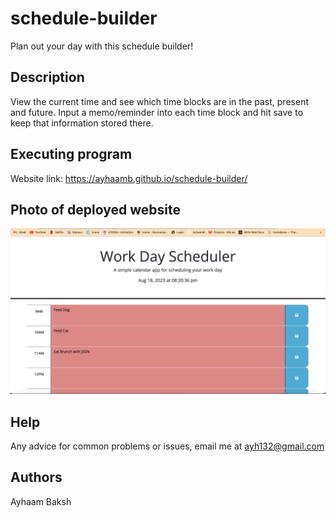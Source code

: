 # schedule-builder
Plan out your day with this schedule builder!

## Description
View the current time and see which time blocks are in the past, present and future. Input a memo/reminder into each time block and hit save to keep that information stored there.


## Executing program
Website link: https://ayhaamb.github.io/schedule-builder/


## Photo of deployed website
![My Image](./images/Screenshot%202023-08-18%20at%208.20.37%20PM.png)


## Help
Any advice for common problems or issues, email me at ayh132@gmail.com


## Authors
Ayhaam Baksh
